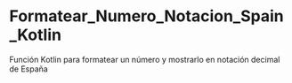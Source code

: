 # Formatear_Numero_Notacion_Spain_Kotlin
 Función Kotlin para formatear un número y mostrarlo en notación decimal de España
